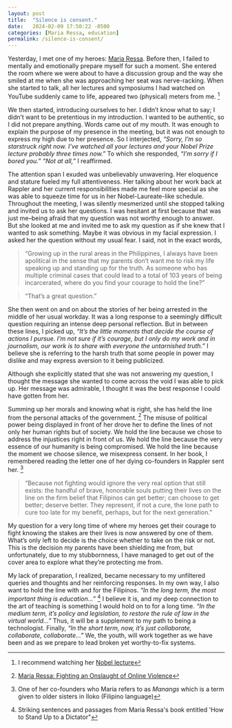 ```yaml
---
layout: post
title:  "Silence is consent."
date:   2024-02-09 17:50:22 -0500
categories: [Maria Ressa, education]
permalink: /silence-is-consent/
---
```

Yesterday, I met one of my heroes: [Maria Ressa](https://en.wikipedia.org/wiki/Maria_Ressa). Before then, I failed to mentally and emotionally prepare myself for such a moment. She entered the room where we were about to have a discussion group and the way she smiled at me when she was approaching her seat was nerve-racking. When she started to talk, all her lectures and symposiums I had watched on YouTube suddenly came to life, appeared two (physical) meters from me. [^1] 

We then started, introducing ourselves to her. I didn’t know what to say; I didn’t want to be pretentious in my introduction. I wanted to be authentic, so I did not prepare anything. Words came out of my mouth. It was enough to explain the purpose of my presence in the meeting, but it was not enough to express my high due to her presence. So I interjected, _“Sorry, I’m so starstruck right now. I’ve watched all your lectures and your Nobel Prize lecture probably three times now.”_ To which she responded, _“I’m sorry if I bored you.”_ _“Not at all,”_ I reaffirmed. 

The attention span I exuded was unbelievably unwavering. Her eloquence and stature fueled my full attentiveness. Her talking about her work back at Rappler and her current responsibilities made me feel more special as she was able to squeeze time for us in her Nobel-Laureate-like schedule. Throughout the meeting, I was silently mesmerized until she stopped talking and invited us to ask her questions. I was hesitant at first because that was just me–being afraid that my question was not worthy enough to answer. But she looked at me and invited me to ask my question as if she knew that I wanted to ask something. Maybe it was obvious in my facial expression. I asked her the question without my usual fear. I said, not in the exact words,

> “Growing up in the rural areas in the Philippines, I always have been apolitical in the sense that my parents don’t want me to risk my life speaking up and standing up for the truth. As someone who has multiple criminal cases that could lead to a total of 103 years of being incarcerated, where do you find your courage to hold the line?”


> “That’s a great question.”

She then went on and on about the stories of her being arrested in the middle of her usual workday. It was a long response to a seemingly difficult question requiring an intense deep personal reflection. But in between these lines, I picked up, _“It’s the little moments that decide the course of actions I pursue. I’m not sure if it’s courage, but I only do my work and in journalism, our work is to share with everyone the untarnished truth.”_ I believe she is referring to the harsh truth that some people in power may dislike and may express aversion to it being publicized. 

Although she explicitly stated that she was not answering my question, I thought the message she wanted to come across the void I was able to pick up. Her message was admirable, I thought it was the best response I could have gotten from her. 

Summing up her morals and knowing what is right, she has held the line from the personal attacks of the government. [^2] The misuse of political power being displayed in front of her drove her to define the lines of not only her human rights but of society. We hold the line because we chose to address the injustices right in front of us. We hold the line because the very essence of our humanity is being compromised. We hold the line because the moment we choose silence, we misexpress consent. In her book, I remembered reading the letter one of her dying co-founders in Rappler sent her. [^3]

> “Because not fighting would ignore the very real option that still exists: the handful of brave, honorable souls putting their lives on the line on the firm belief that Filipinos can get better; can choose to get better; deserve better. They represent, if not a cure, the lone path to cure too late for my benefit, perhaps, but for the next generation.”

My question for a very long time of where my heroes get their courage to fight knowing the stakes are their lives is now answered by one of them. What’s only left to decide is the choice whether to take on the risk or not. This is the decision my parents have been shielding me from, but unfortunately, due to my stubbornness, I have managed to get out of the cover area to explore what they’re protecting me from.

My lack of preparation, I realized, became necessary to my unfiltered queries and thoughts and her reinforcing responses.  In my own way, I also want to hold the line with and for the Filipinos. _“In the long term, the most important thing is education…”_ [^4] I believe it is, and my deep connection to the art of teaching is something I would hold on to for a long time. _“In the medium term, it’s policy and legislation, to restore the rule of law in the virtual world…”_ Thus, it will be a supplement to my path to being a technologist. Finally, _“In the short term, now, it’s just collaborate, collaborate, collaborate…”_ We, the youth, will work together as we have been and as we prepare to lead broken yet worthy-to-fix systems.

[^1]: I recommend watching her [Nobel lecture](https://www.youtube.com/watch?v=NsWVb2AUl5Y)
[^2]: [Maria Ressa: Fighting an Onslaught of Online Violence](https://www.icfj.org/our-work/maria-ressa-big-data-analysis)
[^3]: One of her co-founders who Maria refers to as _Manangs_  which is a term given to older sisters in Iloko (Filipino language)
[^4]: Striking sentences and passages from Maria Ressa's book entitled 'How to Stand Up to a Dictator"